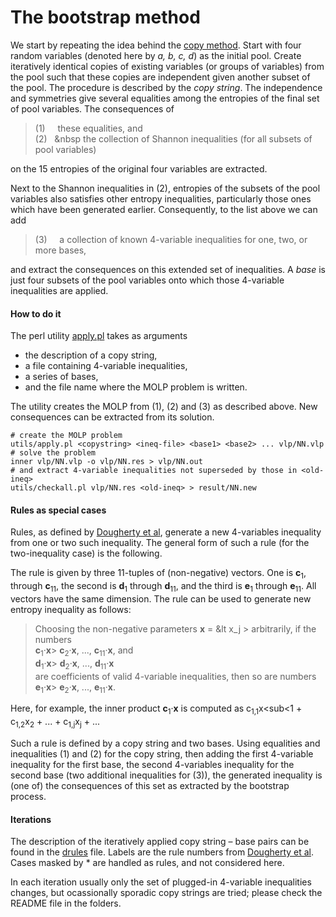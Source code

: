 The bootstrap method
=======================

We start by repeating the idea behind the [copy
method](../copy/DESCRIPTION.md). Start with four random variables (denoted here by
*a, b, c, d*) as the initial pool. Create iteratively
identical copies of existing variables (or groups of variables) from the pool
such that these copies are independent given another subset of the
pool. The procedure is described by the *copy string*. The independence
and symmetries give several equalities among the entropies of the final set
of pool variables. The consequences of

> (1) &nbsp; &nbsp; these equalities, and <br>
> (2) &nbsp; &nbsp the collection of Shannon inequalities (for all subsets
> of pool variables)

on the 15 entropies of the original four variables are extracted.

Next to the Shannon inequalities in (2), entropies of the subsets of the
pool variables also satisfies other entropy inequalities, particularly
those ones which have been generated earlier.
Consequently, to the list above we can add

> (3) &nbsp; &nbsp; a collection of known 4-variable inequalities for one,
> two, or more bases,

and extract the consequences on this extended set of inequalities. A *base*
is just four subsets of the pool variables onto which those 4-variable
inequalities are applied.

#### How to do it

The perl utility [apply.pl](../utils/apply.pl) takes as arguments

* the description of a copy string,
* a file containing 4-variable inequalities,
* a series of bases,
* and the file name where the MOLP problem is written.

The utility creates the MOLP from (1), (2) and (3) as described above. 
New consequences can be extracted from its solution.

    # create the MOLP problem
    utils/apply.pl <copystring> <ineq-file> <base1> <base2> ... vlp/NN.vlp
    # solve the problem
    inner vlp/NN.vlp -o vlp/NN.res > vlp/NN.out
    # and extract 4-variable inequalities not superseded by those in <old-ineq>
    utils/checkall.pl vlp/NN.res <old-ineq> > result/NN.new

#### Rules as special cases

Rules, as defined by [Dougherty et al](http://arxiv.org/pdf/1104.3602v1),
generate a new 4-variables inequality from one or two such inequality.
The general form of such a rule (for the two-inequality case) is the
following. 

The rule is given by three 11-tuples of (non-negative) vectors. One is
**c**<sub>1</sub>, through **c**<sub>11</sub>, the second is **d**<sub>1</sub>
through **d**<sub>11</sub>, and the third is **e**<sub>1</sub> 
through **e**<sub>11</sub>. All vectors have the same dimension. The rule
can be used to generate new entropy inequality as follows:

> Choosing the non-negative parameters **x** = &lt x_j &gt; arbitrarily,
> if the numbers <br>
> **c**<sub>1</sub>&#183;**x**> **c**<sub>2</sub>&#183;**x**, ..., **c**<sub>11</sub>&#183;**x**,
> and <br>
> **d**<sub>1</sub>&#183;**x**> **d**<sub>2</sub>&#183;**x**, ..., **d**<sub>11</sub>&#183;**x**
> <br>
> are coefficients of valid 4-variable inequalities, then so are
> numbers</br>
> **e**<sub>1</sub>&#183;**x**> **e**<sub>2</sub>&#183;**x**, ...,
> **e**<sub>11</sub>&#183;**x**.

Here, for example, the inner product **c**<sub>1</sub>&#183;**x** is
computed as c<sub>1,1</sub>x<sub<1</sub> + c<sub>1,2</sub>x<sub>2</sub> +
... + c<sub>1,j</sub>x<sub>j</sub> + ...

Such a rule is defined by a copy string and two bases. Using equalities
and inequalities (1) and (2) for the copy string, then adding the 
first 4-variable inequality for the first base, the second 4-variables
inequality for the second base (two additional inequalities for (3)), 
the generated inequality is (one of) the consequences of this set as 
extracted by the bootstrap process.

#### Iterations

The description of the iteratively applied copy string &ndash; base 
pairs can be found in the [drules](drules.txt) file. Labels are the
rule numbers from [Dougherty et al](http://arxiv.org/pdf/1104.3602v1). Cases
masked by * are handled as rules, and not considered here.

In each iteration usually only the set of plugged-in 4-variable inequalities
changes, but ocassionally sporadic copy strings are tried; please check the
README file in the folders.




